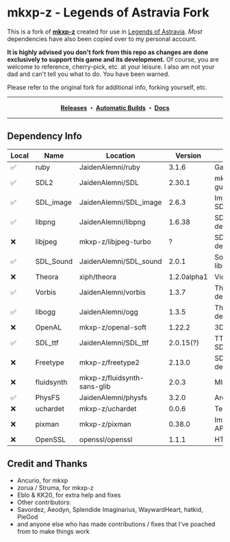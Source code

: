 # mkxp-z - Legends of Astravia Fork

This is a fork of **[mkxp-z](https://github.com/mkxp-z/mkxp-z)** created for use in [Legends of Astravia](https://www.astraviagame.com/). *Most* dependencies have also been copied over to my personal account. 

**It is highly advised you don't fork from this repo as changes are done exclusively to support this game and its development.** Of course, you are welcome to reference, cherry-pick, etc. at your leisure. I also am not your dad and can't tell you what to do. You have been warned.

Please refer to the original fork for additional info, forking yourself, etc. 

--- 

<p align="center"><b>
  <a href="https://github.com/JaidenAlemni/mkxp-z-astravia/releases">Releases</a>
  ・
  <a href="https://github.com/JaidenAlemni/mkxp-z-astravia/actions/workflows/autobuild.yml">Automatic Builds</a>
  ・
  <a href="https://github.com/JaidenAlemni/mkxp-z-astravia/wiki">Docs</a>
</b></p>

--- 

## Dependency Info

| Local | Name | Location | Version | Purpose |
| --- | --- | --- | --- | --- |
| ✅ | ruby | JaidenAlemni/ruby | 3.1.6 | Game scripts ❤ |
| ✅ | SDL2 | JaidenAlemni/SDL | 2.30.1 | mkxp's blood and guts |
| ✅ | SDL_image | JaidenAlemni/SDL_image | 2.6.3 | Image library for SDL |
| ✅ | libpng | JaidenAlemni/libpng | 1.6.38 | SDL_Image dependency |
| ❌ | libjpeg | mkxp-z/libjpeg-turbo | ? | SDL_Image dependency |
| ✅ | SDL_Sound | JaidenAlemni/SDL_sound | 2.0.1 | Soundfile decoding library |
| ❌ | Theora | xiph/theora | 1.2.0alpha1 | Video playback |
| ✅ | Vorbis | JaidenAlemni/vorbis | 1.3.7 | Theora+SDL_sound dependency | 
| ✅ | libogg | JaidenAlemni/ogg | 1.3.5 | Theora+SDL_sound dependency |
| ❌ | OpenAL | mkxp-z/openal-soft | 1.22.2 | 3D Audio API | 
| ✅ | SDL_ttf | JaidenAlemni/SDL_ttf | 2.0.15(?) | TTF Font library for SDL | 
| ❌ | Freetype | mkxp-z/freetype2 | 2.13.0 | SDL_ttf dependency |
| ❌ | fluidsynth | mkxp-z/fluidsynth-sans-glib | 2.0.3 | MIDI synthesizer |
| ✅ | PhysFS | JaidenAlemni/physfs | 3.2.0 | Archive I/O |
| ❌ | uchardet | mkxp-z/uchardet | 0.0.6 | Text encoding |
| ❌ | pixman | mkxp-z/pixman | 0.38.0 | Image compositing API |
| ❌ | OpenSSL | openssl/openssl | 1.1.1 | HTTPS n' stuff |



## Credit and Thanks

+ Ancurio, for mkxp
+ zorua / Struma, for mkxp-z
+ Eblo & KK20, for extra help and fixes
+ Other contributors: 
+ Savordez, Aeodyn, Splendide Imaginarius, WaywardHeart, hatkid, PieGod
+ and anyone else who has made contributions / fixes that I've poached from to make things work
